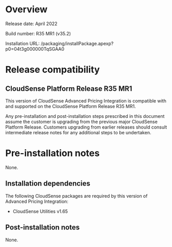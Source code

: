 # Overview

Release date: April 2022

Build number: R35 MR1 (v35.2)

Installation URL: /packaging/installPackage.apexp?p0=04t3g000000TqSGAA0

# Release compatibility

## CloudSense Platform Release R35 MR1

This version of CloudSense Advanced Pricing Integration is compatible with and supported on the CloudSense Platform Release R35 MR1.


Any pre-installation and post-installation steps prescribed in this document assume the customer is upgrading from the previous major CloudSense Platform Release.
Customers upgrading from earlier releases should consult intermediate release notes for any additional steps to be undertaken.


# Pre-installation notes

None.

## Installation dependencies

The following CloudSense packages are required by this version of Advanced Pricing Integration:

- CloudSense Utilities v1.65

## Post-installation notes

None.

